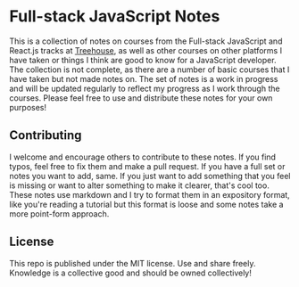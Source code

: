 # Full-stack JavaScript Notes
This is a collection of notes on courses from the Full-stack JavaScript and React.js tracks at [Treehouse](https://www.teamtreehouse.com/), as well as other courses on other platforms I have taken or things I think are good to know for a JavaScript developer. The collection is not complete, as there are a number of basic courses that I have taken but not made notes on. The set of notes is a work in progress and will be updated regularly to reflect my progress as I work through the courses. Please feel free to use and distribute these notes for your own purposes!

## Contributing
I welcome and encourage others to contribute to these notes. If you find typos, feel free to fix them and make a pull request. If you have a full set or notes you want to add, same. If you just want to add something that you feel is missing or want to alter something to make it clearer, that's cool too. These notes use markdown and I try to format them in an expository format, like you're reading a tutorial but this format is loose and some notes take a more point-form approach.

## License
This repo is published under the MIT license. Use and share freely. Knowledge is a collective good and should be owned collectively!
